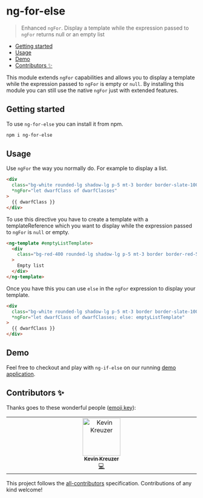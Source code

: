 # ng-for-else

> Enhanced `ngFor`. Display a template while the expression passed to `ngFor` returns null or an empty list

<!-- START doctoc generated TOC please keep comment here to allow auto update -->
<!-- DON'T EDIT THIS SECTION, INSTEAD RE-RUN doctoc TO UPDATE -->

- [Getting started](#getting-started)
- [Usage](#usage)
- [Demo](#demo)
- [Contributors ✨](#contributors-)

<!-- END doctoc generated TOC please keep comment here to allow auto update -->

This module extends `ngFor` capabilities and allows you to display a template while the expression passed to `ngFor` is empty or `null`. By installing this module you can still use the native `ngFor` just with extended features.

## Getting started

To use `ng-for-else` you can install it from npm.

```bash
npm i ng-for-else
```

## Usage

Use `ngFor` the way you normally do. For example to display a list.

```html
<div
  class="bg-white rounded-lg shadow-lg p-5 mt-3 border border-slate-100"
  *ngFor="let dwarfClass of dwarfClasses"
>
  {{ dwarfClass }}
</div>
```

To use this directive you have to create a template with a templateReference which you want to display while the expression passed to `ngFor` is `null` or empty.

```html
<ng-template #emptyListTemplate>
  <div
    class="bg-red-400 rounded-lg shadow-lg p-5 mt-3 border border-red-500 text-white"
  >
    Empty list
  </div>
</ng-template>
```

Once you have this you can use `else` in the `ngFor` expression to display your template.

```html
<div
  class="bg-white rounded-lg shadow-lg p-5 mt-3 border border-slate-100"
  *ngFor="let dwarfClass of dwarfClasses; else: emptyListTemplate"
>
  {{ dwarfClass }}
</div>
```

## Demo

Feel free to checkout and play with `ng-if-else` on our running [demo application](https://kreuzerk.github.io/ng-for-else/).

## Contributors ✨

Thanks goes to these wonderful people ([emoji key](https://allcontributors.org/docs/en/emoji-key)):

<!-- ALL-CONTRIBUTORS-LIST:START - Do not remove or modify this section -->
<!-- prettier-ignore-start -->
<!-- markdownlint-disable -->
<table>
  <tbody>
    <tr>
      <td align="center" valign="top" width="14.28%"><a href="https://medium.com/@kevinkreuzer"><img src="https://avatars.githubusercontent.com/u/5468954?v=4?s=100" width="100px;" alt="Kevin Kreuzer"/><br /><sub><b>Kevin Kreuzer</b></sub></a><br /><a href="https://github.com/kreuzerk/ngIfResponsive/commits?author=kreuzerk" title="Code">💻</a></td>
    </tr>
  </tbody>
</table>

<!-- markdownlint-restore -->
<!-- prettier-ignore-end -->

<!-- ALL-CONTRIBUTORS-LIST:END -->

This project follows the [all-contributors](https://github.com/all-contributors/all-contributors) specification. Contributions of any kind welcome!
